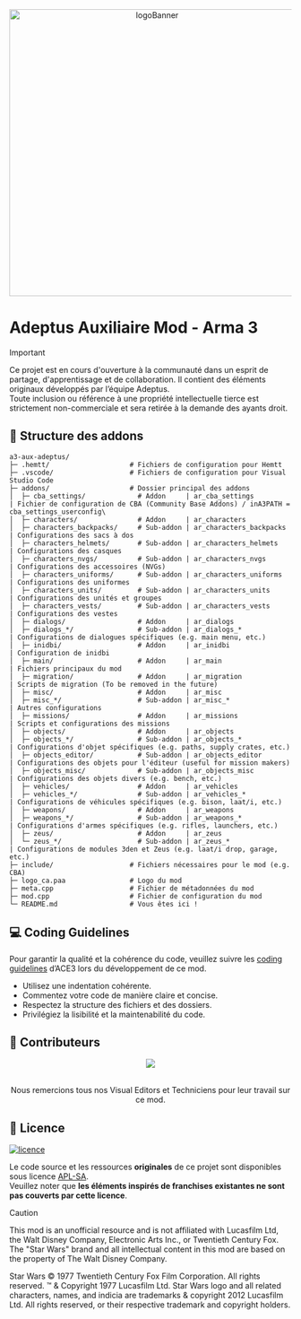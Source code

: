 <div align="center">
  <a href="https://adeptusrepublica.fr">
    <img src="https://arma3.com/assets/img/wallpapers/artofwardlc/2/thumb.jpg" alt="logoBanner" width=512px/>
  </a>
</div>

# Adeptus Auxiliaire Mod - Arma 3

> [!IMPORTANT]
> Ce projet est en cours d'ouverture à la communauté dans un esprit de partage, d'apprentissage et de collaboration. Il contient des éléments originaux développés par l’équipe Adeptus.  
> Toute inclusion ou référence à une propriété intellectuelle tierce est strictement non-commerciale et sera retirée à la demande des ayants droit.

## 📁 Structure des addons

```plaintext
a3-aux-adeptus/
├─ .hemtt/                    # Fichiers de configuration pour Hemtt
├─ .vscode/                   # Fichiers de configuration pour Visual Studio Code
├─ addons/                    # Dossier principal des addons
│  ├─ cba_settings/             # Addon     | ar_cba_settings         | Fichier de configuration de CBA (Community Base Addons) / inA3PATH = cba_settings_userconfig\
│  ├─ characters/               # Addon     | ar_characters
│  ├─ characters_backpacks/     # Sub-addon | ar_characters_backpacks | Configurations des sacs à dos
│  ├─ characters_helmets/       # Sub-addon | ar_characters_helmets   | Configurations des casques
│  ├─ characters_nvgs/          # Sub-addon | ar_characters_nvgs      | Configurations des accessoires (NVGs)
│  ├─ characters_uniforms/      # Sub-addon | ar_characters_uniforms  | Configurations des uniformes
│  ├─ characters_units/         # Sub-addon | ar_characters_units     | Configurations des unités et groupes
│  ├─ characters_vests/         # Sub-addon | ar_characters_vests     | Configurations des vestes
│  ├─ dialogs/                  # Addon     | ar_dialogs
│  ├─ dialogs_*/                # Sub-addon | ar_dialogs_*            | Configurations de dialogues spécifiques (e.g. main menu, etc.)
│  ├─ inidbi/                   # Addon     | ar_inidbi               | Configuration de inidbi
│  ├─ main/                     # Addon     | ar_main                 | Fichiers principaux du mod
│  ├─ migration/                # Addon     | ar_migration            | Scripts de migration (To be removed in the future)
│  ├─ misc/                     # Addon     | ar_misc
│  ├─ misc_*/                   # Sub-addon | ar_misc_*               | Autres configurations
│  ├─ missions/                 # Addon     | ar_missions             | Scripts et configurations des missions
│  ├─ objects/                  # Addon     | ar_objects
│  ├─ objects_*/                # Sub-addon | ar_objects_*            | Configurations d'objet spécifiques (e.g. paths, supply crates, etc.)
│  ├─ objects_editor/           # Sub-addon | ar_objects_editor       | Configurations des objets pour l'éditeur (useful for mission makers)
│  ├─ objects_misc/             # Sub-addon | ar_objects_misc         | Configurations des objets divers (e.g. bench, etc.)
│  ├─ vehicles/                 # Addon     | ar_vehicles
│  ├─ vehicles_*/               # Sub-addon | ar_vehicles_*           | Configurations de véhicules spécifiques (e.g. bison, laat/i, etc.)
│  ├─ weapons/                  # Addon     | ar_weapons
│  ├─ weapons_*/                # Sub-addon | ar_weapons_*            | Configurations d'armes spécifiques (e.g. rifles, launchers, etc.)
│  ├─ zeus/                     # Addon     | ar_zeus
│  └─ zeus_*/                   # Sub-addon | ar_zeus_*               | Configurations de modules 3den et Zeus (e.g. laat/i drop, garage, etc.)
├─ include/                   # Fichiers nécessaires pour le mod (e.g. CBA)
├─ logo_ca.paa                # Logo du mod
├─ meta.cpp                   # Fichier de métadonnées du mod
├─ mod.cpp                    # Fichier de configuration du mod
└─ README.md                  # Vous êtes ici !
```

## 💻 Coding Guidelines

Pour garantir la qualité et la cohérence du code, veuillez suivre les [coding guidelines](https://ace3.acemod.org/wiki/development/coding-guidelines) d’ACE3 lors du développement de ce mod.

- Utilisez une indentation cohérente.
- Commentez votre code de manière claire et concise.
- Respectez la structure des fichiers et des dossiers.
- Privilégiez la lisibilité et la maintenabilité du code.

## 🤝 Contributeurs

<div align="center">
  <a href="https://github.com/Admors/adeptusAuxiliaire/graphs/contributors">
    <img src="https://contrib.rocks/image?repo=Adeptus-TEAM/a3-aux-adeptus"/>
  </a>
  <br/><br/>
  <p>Nous remercions tous nos Visual Editors et Techniciens pour leur travail sur ce mod.</p>
</div>

## 📜 Licence

<a href="https://www.bohemia.net/community/licenses/arma-public-license-share-alike">
  <img src="https://www.bohemia.net/assets/img/licenses/APL-SA.png" alt="licence">
</a>

Le code source et les ressources **originales** de ce projet sont disponibles sous licence [APL-SA](https://www.bohemia.net/community/licenses/arma-public-license-share-alike).  
Veuillez noter que **les éléments inspirés de franchises existantes ne sont pas couverts par cette licence**.
<br/>

> [!CAUTION]
> This mod is an unofficial resource and is not affiliated with Lucasfilm Ltd, the Walt Disney Company, Electronic Arts Inc., or Twentieth Century Fox. The "Star Wars" brand and all intellectual content in this mod are based on the property of The Walt Disney Company.
>
> Star Wars © 1977 Twentieth Century Fox Film Corporation. All rights reserved. ™ & Copyright 1977 Lucasfilm Ltd. Star Wars logo and all related characters, names, and indicia are trademarks & copyright 2012 Lucasfilm Ltd. All rights reserved, or their respective trademark and copyright holders.
